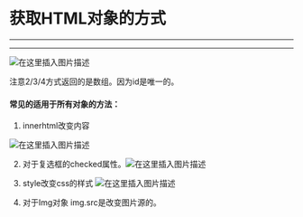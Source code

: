 ﻿# 获取HTML对象的方式
----
----

![在这里插入图片描述](https://img-blog.csdnimg.cn/0ca8f24960ea428ba02b13f7bb8df7bf.png?x-oss-process=image/watermark,type_d3F5LXplbmhlaQ,shadow_50,text_Q1NETiBATkpVU1RaSkM=,size_20,color_FFFFFF,t_70,g_se,x_16)

注意2/3/4方式返回的是数组。因为id是唯一的。


#### 常见的适用于所有对象的方法：
1. innerhtml改变内容

![在这里插入图片描述](https://img-blog.csdnimg.cn/b03d8916a96c410d8ca4942ae133faeb.png?x-oss-process=image/watermark,type_d3F5LXplbmhlaQ,shadow_50,text_Q1NETiBATkpVU1RaSkM=,size_20,color_FFFFFF,t_70,g_se,x_16)


2. 对于复选框的checked属性。![在这里插入图片描述](https://img-blog.csdnimg.cn/359e8a43bdf04036b2432b0d81bd8a06.png)

3. style改变css的样式
![在这里插入图片描述](https://img-blog.csdnimg.cn/0942b56dd5394e888619e28f6702cafd.png?x-oss-process=image/watermark,type_d3F5LXplbmhlaQ,shadow_50,text_Q1NETiBATkpVU1RaSkM=,size_20,color_FFFFFF,t_70,g_se,x_16)
4. 对于Img对象
img.src是改变图片源的。
